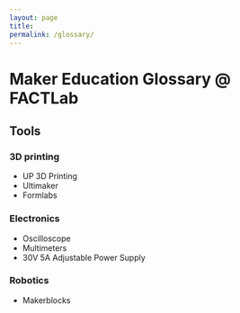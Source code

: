 ```yaml
---
layout: page
title:
permalink: /glossary/
---
```


# Maker Education Glossary @ FACTLab

## Tools

### 3D printing

* UP 3D Printing
* Ultimaker
* Formlabs

### Electronics

* Oscilloscope  
* Multimeters
* 30V 5A Adjustable Power Supply

### Robotics
* Makerblocks
